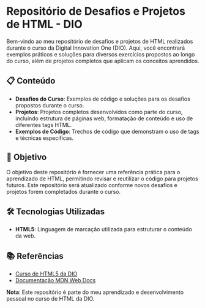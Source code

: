 # Repositório de Desafios e Projetos de HTML - DIO

Bem-vindo ao meu repositório de desafios e projetos de HTML realizados durante o curso da Digital Innovation One (DIO). Aqui, você encontrará exemplos práticos e soluções para diversos exercícios propostos ao longo do curso, além de projetos completos que aplicam os conceitos aprendidos.

## 📋 Conteúdo

- **Desafios do Curso**: Exemplos de código e soluções para os desafios propostos durante o curso.
- **Projetos**: Projetos completos desenvolvidos como parte do curso, incluindo estrutura de páginas web, formatação de conteúdo e uso de diferentes tags HTML.
- **Exemplos de Código**: Trechos de código que demonstram o uso de tags e técnicas específicas.

## 🎯 Objetivo

O objetivo deste repositório é fornecer uma referência prática para o aprendizado de HTML, permitindo revisar e reutilizar o código para projetos futuros. Este repositório será atualizado conforme novos desafios e projetos forem completados durante o curso.

## 🛠️ Tecnologias Utilizadas

- **HTML5**: Linguagem de marcação utilizada para estruturar o conteúdo da web.

## 📚 Referências

- [Curso de HTML5 da DIO](https://www.dio.me/)
- [Documentação MDN Web Docs](https://developer.mozilla.org/pt-BR/docs/Web/HTML)


**Nota**: Este repositório é parte do meu aprendizado e desenvolvimento pessoal no curso de HTML da DIO.
